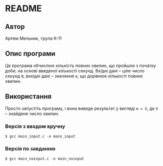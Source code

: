 # README

## Автор
Артем Мельник, група К-11

## Опис програми
Ця програма обчислює кількість повних хвилин, що пройшли з початку доби, на основі введеної кількості секунд. Вхідні дані – ціле число секунд `N`, вихідні дані – значення `m`, що дорівнює кількості повних хвилин.

## Використання
Просто запустіть програму, і вона виведе результат у вигляді `m = X`, де `X` – знайдене число хвилин.
### Версія з вводом вручну
```
$ gcc main_input.c -o main_input
```
### Версія по завданню
```
$ gcc main_noinput.c -o main_noinput
```